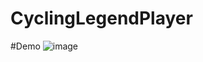 # CyclingLegendPlayer
#Demo
![image](https://github.com/mingsc/CyclingLegendPlayer/blob/master/CyclingLegend2.gif)
